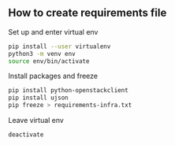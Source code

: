 ## How to create requirements file
Set up and enter virtual env
```bash
pip install --user virtualenv
python3 -m venv env
source env/bin/activate
```
Install packages and freeze
```bash
pip install python-openstackclient
pip install ujson
pip freeze > requirements-infra.txt
```
Leave virtual env
```bash
deactivate
```
